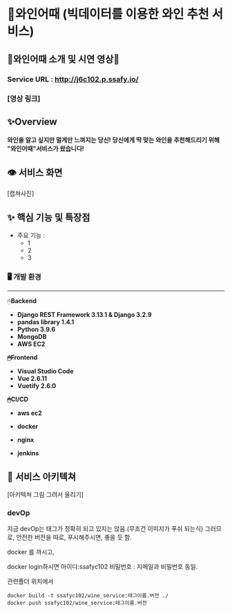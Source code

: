 # 🍷와인어때 (빅데이터를 이용한 와인 추천 서비스)



## 💎와인어때 소개 및 시연 영상💎

### Service URL : http://j6c102.p.ssafy.io/

### [영상 링크]



## ✨Overview

#### 와인을 알고 싶지만 멀게만 느껴지는 당신! 당신에게 딱 맞는 와인을 추천해드리기 위해 "와인어때"서비스가 왔습니다!



## 👁 서비스 화면

[캡쳐사진]

## ✨ 핵심 기능 및 특장점

- 주요 기능 :
  - 1
  - 2
  - 3

### 🖥️ 개발 환경

------

🖱**Backend**

- **Django REST Framework 3.13.1 & Django 3.2.9**
- **pandas library 1.4.1**
- **Python 3.9.6**
- **MongoDB**
- **AWS EC2**

**🖱Frontend**

- **Visual Studio Code**
- **Vue 2.6.11**
- **Vuetify 2.6.0**

**🖱CI/CD**

- **aws ec2**

- **docker**

- **nginx**

- **jenkins**

  

## 🚀 서비스 아키텍쳐

[아키텍쳐 그림 그려서 올리기]











### devOp
지금 devOp는 태그가 정확히 되고 있지는 않음.(무조건 이미지가 푸쉬 되는식)
그러므로, 안전한 버전을 따로, 푸시해주시면, 좋을 듯 함.

docker 를 까시고,

docker login하시면 
아이디:ssafyc102
비밀번호 : 지메일과 비밀번호 동일. 

관련폴더 위치에서
```
docker build -t ssafyc102/wine_service:태그이름.버전 ./
docker push ssafyc102/wine_service:태그이름.버전
```

